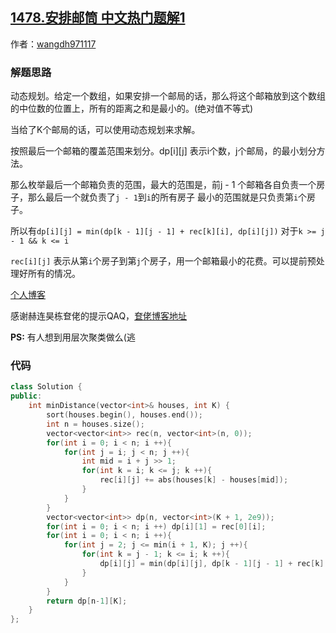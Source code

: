 ## [1478.安排邮筒 中文热门题解1](https://leetcode.cn/problems/allocate-mailboxes/solutions/100000/dong-tai-gui-hua-jue-dui-zhi-bi-deng-shi-by-acw_wa)

作者：[wangdh971117](https://leetcode.cn/u/wangdh971117)
### 解题思路


动态规划。给定一个数组，如果安排一个邮局的话，那么将这个邮箱放到这个数组的中位数的位置上，所有的距离之和是最小的。(绝对值不等式)

当给了K个邮局的话，可以使用动态规划来求解。

按照最后一个邮箱的覆盖范围来划分。dp[i][j] 表示i个数，j个邮局，的最小划分方法。

那么枚举最后一个邮箱负责的范围，最大的范围是，前j - 1 个邮箱各自负责一个房子，那么最后一个就负责了`j - 1`到`i`的所有房子
最小的范围就是只负责第`i`个房子。

所以有`dp[i][j] = min(dp[k - 1][j - 1] + rec[k][i], dp[i][j])` 对于`k >= j - 1 && k <= i`

`rec[i][j]` 表示从第`i`个房子到第`j`个房子，用一个邮箱最小的花费。可以提前预处理好所有的情况。

[个人博客](http://wangdh15.github.io)

感谢赫连昊栋奆佬的提示QAQ，[奆佬博客地址](https://www.jianshu.com/u/969da7ab193e)

**PS:**
    有人想到用层次聚类做么(逃

### 代码

```cpp
class Solution {
public:
    int minDistance(vector<int>& houses, int K) {
        sort(houses.begin(), houses.end());
        int n = houses.size();
        vector<vector<int>> rec(n, vector<int>(n, 0));
        for(int i = 0; i < n; i ++){
            for(int j = i; j < n; j ++){
                int mid = i + j >> 1;
                for(int k = i; k <= j; k ++){
                    rec[i][j] += abs(houses[k] - houses[mid]);
                }
            }
        }
        vector<vector<int>> dp(n, vector<int>(K + 1, 2e9));
        for(int i = 0; i < n; i ++) dp[i][1] = rec[0][i];
        for(int i = 0; i < n; i ++){
            for(int j = 2; j <= min(i + 1, K); j ++){
                for(int k = j - 1; k <= i; k ++){
                    dp[i][j] = min(dp[i][j], dp[k - 1][j - 1] + rec[k][i]);
                }
            }
        }
        return dp[n-1][K];
    }
};
```
